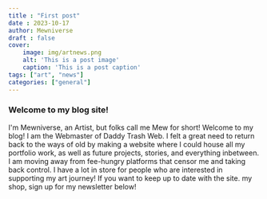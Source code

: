 ```yaml
---
title : "First post"
date : 2023-10-17
author: Mewniverse
draft : false
cover: 
    image: img/artnews.png
    alt: 'This is a post image'
    caption: 'This is a post caption'
tags: ["art", "news"]
categories: ["general"]
---
```


### Welcome to my blog site!

I'm Mewniverse, an Artist, but folks call me Mew for short! 
Welcome to my blog! I am the Webmaster of Daddy Trash Web. I felt a great need to return back to the ways of old by 
making a website where I could house all my portfolio work, as well as future projects, stories, and everything 
inbetween. I am moving away from fee-hungry platforms that censor me and taking back control.
I have a lot in store for people who are interested in supporting my art journey! 
If you want to keep up to date with the site. my shop, sign up for my newsletter below!